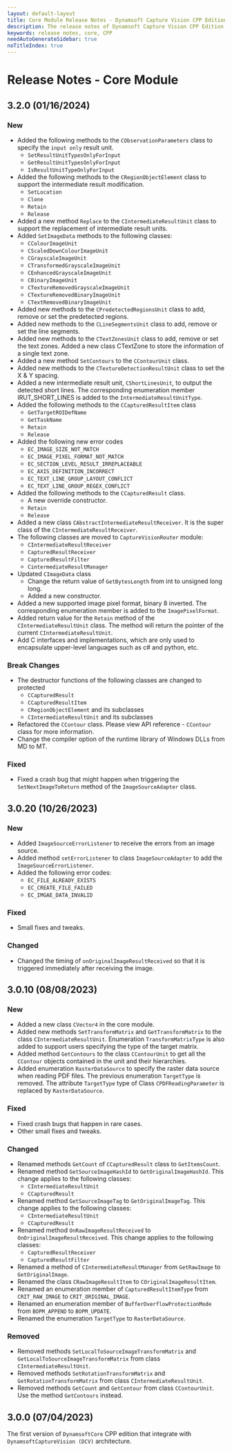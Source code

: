 ```yaml
---
layout: default-layout
title: Core Module Release Notes - Dynamsoft Capture Vision CPP Edition
description: The release notes of Dynamsoft Capture Vision CPP Edition.
keywords: release notes, core, CPP
needAutoGenerateSidebar: true
noTitleIndex: true
---
```


# Release Notes - Core Module

## 3.2.0 (01/16/2024)

### New

- Added the following methods to the `CObservationParameters` class to specify the `input only` result unit.
  - `SetResultUnitTypesOnlyForInput`
  - `GetResultUnitTypesOnlyForInput`
  - `IsResultUnitTypeOnlyForInput`
- Added the following methods to the `CRegionObjectElement` class to support the intermediate result modification.
  - `SetLocation`
  - `Clone`
  - `Retain`
  - `Release`
- Added a new method `Replace` to the `CIntermediateResultUnit` class to support the replacement of intermediate result units.
- Added `SetImageData` methods to the following classes:
  - `CColourImageUnit`
  - `CScaledDownColourImageUnit`
  - `CGrayscaleImageUnit`
  - `CTransformedGrayscaleImageUnit`
  - `CEnhancedGrayscaleImageUnit`
  - `CBinaryImageUnit`
  - `CTextureRemovedGrayscaleImageUnit`
  - `CTextureRemovedBinaryImageUnit`
  - `CTextRemovedBinaryImageUnit`
- Added new methods to the `CPredetectedRegionsUnit` class to add, remove or set the predetected regions.
- Added new methods to the `CLineSegmentsUnit` class to add, remove or set the line segments.
- Added new methods to the `CTextZonesUnit` class to add, remove or set the text zones. Added a new class CTextZone to store the information of a single text zone.
- Added a new method `SetContours` to the `CContourUnit` class.
- Added new methods to the `CTextureDetectionResultUnit` class to set the X & Y spacing.
- Added a new intermediate result unit, `CShortLinesUnit`, to output the detected short lines. The corresponding enumeration member IRUT_SHORT_LINES is added to the `IntermediateResultUnitType`.
- Added the following methods to the `CCapturedResultItem` class
  - `GetTargetROIDefName`
  - `GetTaskName`
  - `Retain`
  - `Release`
- Added the following new error codes
  - `EC_IMAGE_SIZE_NOT_MATCH`
  - `EC_IMAGE_PIXEL_FORMAT_NOT_MATCH`
  - `EC_SECTION_LEVEL_RESULT_IRREPLACEABLE`
  - `EC_AXIS_DEFINITION_INCORRECT`
  - `EC_TEXT_LINE_GROUP_LAYOUT_CONFLICT`
  - `EC_TEXT_LINE_GROUP_REGEX_CONFLICT`
- Added the following methods to the `CCapturedResult` class.
  - A new override constructor.
  - `Retain`
  - `Release`
- Added a new class `CAbstractIntermediateResultReceiver`. It is the super class of the `CIntermediateResultReceiver`.
- The following classes are moved to `CaptureVisionRouter` module:
  - `CIntermediateResultReceiver`
  - `CapturedResultReceiver`
  - `CapturedResultFilter`
  - `CintermediateResultManager`
- Updated `CImageData` class
  - Change the return value of `GetBytesLength` from int to unsigned long long.
  - Added a new constructor.
- Added a new supported image pixel format, binary 8 inverted. The corresponding enumeration member is added to the `ImagePixelFormat`.
- Added return value for the `Retain` method of the `CIntermediateResultUnit` class. The method will return the pointer of the current `CIntermediateResultUnit`.
- Add C interfaces and implementations, which are only used to encapsulate upper-level languages such as c# and python, etc.

### Break Changes

- The destructor functions of the following classes are changed to protected
  - `CCapturedResult`
  - `CCapturedResultItem`
  - `CRegionObjectElement` and its subclasses
  - `CIntermediateResultUnit` and its subclasses
- Refactored the `CContour` class. Please view API reference - `CContour` class for more information.
- Change the compiler option of the runtime library of Windows DLLs from MD to MT.

### Fixed

- Fixed a crash bug that might happen when triggering the `SetNextImageToReturn` method of the `ImageSourceAdapter` class.

## 3.0.20 (10/26/2023)

### New

- Added `ImageSourceErrorListener` to receive the errors from an image source.
- Added method `setErrorListener` to class `ImageSourceAdapter` to add the `ImageSourceErrorListener`.
- Added the following error codes:
  - `EC_FILE_ALREADY_EXISTS`
  - `EC_CREATE_FILE_FAILED`
  - `EC_IMGAE_DATA_INVALID`

### Fixed

- Small fixes and tweaks.

### Changed

- Changed the timing of `onOriginalImageResultReceived` so that it is triggered immediately after receiving the image.

## 3.0.10 (08/08/2023)

### New

- Added a new class `CVector4` in the core module.
- Added new methods `SetTransformMatrix` and `GetTransformMatrix` to the class `CIntermediateResultUnit`. Enumeration `TransformMatrixType` is also added to support users specifying the type of the target matrix.
- Added method `GetContours` to the class `CContourUnit` to get all the `CContour` objects contained in the unit and their hierarchies.
- Added enumeration `RasterDataSource` to specify the raster data source when reading PDF files. The previous enumeration `TargetType` is removed. The attribute `TargetType` type of Class `CPDFReadingParameter` is replaced by `RasterDataSource`.

### Fixed

- Fixed crash bugs that happen in rare cases.
- Other small fixes and tweaks.

### Changed

- Renamed methods `GetCount` of `CCapturedResult` class to `GetItemsCount`.
- Renamed method `GetSourceImageHashId` to `GetOriginalImageHashId`. This change applies to the following classes:
  - `CIntermediateResultUnit`
  - `CCapturedResult`
- Renamed method `GetSourceImageTag` to `GetOriginalImageTag`. This change applies to the following classes:
  - `CIntermediateResultUnit`
  - `CCapturedResult`
- Renamed method `OnRawImageResultReceived` to `OnOriginalImageResultReceived`. This change applies to the following classes:
  - `CapturedResultReceiver`
  - `CapturedResultFilter`
- Renamed a method of `CIntermediateResultManager` from `GetRawImage` to `GetOriginalImage`.
- Renamed the class `CRawImageResultItem` to `COriginalImageResultItem`.
- Renamed an enumeration member of `CapturedResultItemType` from `CRIT_RAW_IMAGE` to `CRIT_ORIGINAL_IMAGE`.
- Renamed an enumeration member of `BufferOverflowProtectionMode` from `BOPM_APPEND` to `BOPM_UPDATE`.
- Renamed the enumeration `TargetType` to `RasterDataSource`.

### Removed

- Removed methods `SetLocalToSourceImageTransformMatrix` and `GetLocalToSourceImageTransformMatrix` from class `CIntermediateResultUnit`.
- Removed methods `SetRotationTransformMatrix` and `GetRotationTransformMatrix` from class `CIntermediateResultUnit`.
- Removed methods `GetCount` and `GetContour` from class `CContourUnit`. Use the method `GetContours` instead.

## 3.0.0 (07/04/2023)

The first version of `DynamsoftCore` CPP edition that integrate with `DynamsoftCaptureVision (DCV)` architecture.
